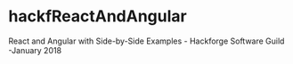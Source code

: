 # hackfReactAndAngular
React and Angular with Side-by-Side Examples - Hackforge Software Guild -January 2018
